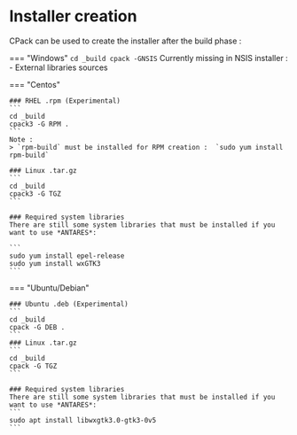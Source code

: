 # Installer creation
CPack can be used to create the installer after the build phase :

=== "Windows"
    ```
    cd _build
    cpack -GNSIS
    ```
    Currently missing in NSIS installer :
    - External libraries sources

=== "Centos"

    ### RHEL .rpm (Experimental)
    ```
    cd _build
    cpack3 -G RPM .
    ```
    Note :
    > `rpm-build` must be installed for RPM creation :  `sudo yum install rpm-build`

    ### Linux .tar.gz
    ```
    cd _build
    cpack3 -G TGZ
    ```
    
    ### Required system libraries
    There are still some system libraries that must be installed if you want to use *ANTARES*:
    
    ```
    sudo yum install epel-release
    sudo yum install wxGTK3
    ```

=== "Ubuntu/Debian"

    ### Ubuntu .deb (Experimental)
    ```
    cd _build
    cpack -G DEB .
    ```
    ### Linux .tar.gz
    ```
    cd _build
    cpack -G TGZ
    ```
    
    ### Required system libraries
    There are still some system libraries that must be installed if you want to use *ANTARES*:
    ```
    sudo apt install libwxgtk3.0-gtk3-0v5
    ```
